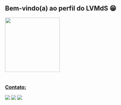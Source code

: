 ## Bem-vindo(a) ao perfil do LVMdS 😁
<div>
   <a href="https://github.com/LVMdS">
   <img height="180em" src="https://github-readme-stats.vercel.app/api?username=LVMdS&show_icons=true&theme=tokyonight&include_all_commits=true&count_private=true"/>
      <br>
      <br>
   


 
  ### Contato:
 
<div> 
 <a href = "https://twitter.com/Leonard99475805"><img src="https://img.shields.io/twitter/url?color=%231D9BF0&label=TWITTER&logoColor=%231D9BF0&style=for-the-badge&url=https%3A%2F%2Ftwitter.com%2FLeonard99475805" target="_blank"></a>
  <a href="https://www.linkedin.com/in/leonardo-martins-607560146" target="_blank"><img src="https://img.shields.io/badge/-LinkedIn-%230077B5?style=for-the-badge&logo=linkedin&logoColor=white" target="_blank"></a> 
   <a href = "https://lvmds.github.io/potifolioLVMdS" target="_blank"><img src="https://img.shields.io/github/watchers/LVMdS/LVMdS?color=%230CA272&label=PORTIF%C3%93LIO&logoColor=%230CA272&style=for-the-badge" target="_blank"></a>
   
 

</div>
